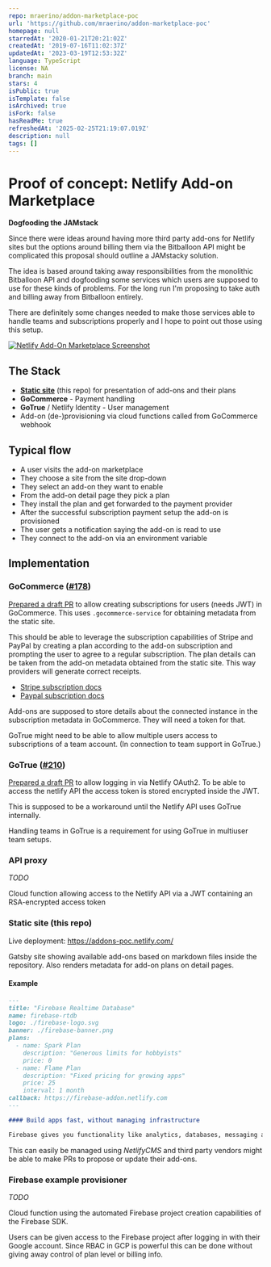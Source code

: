 ```yaml
---
repo: mraerino/addon-marketplace-poc
url: 'https://github.com/mraerino/addon-marketplace-poc'
homepage: null
starredAt: '2020-01-21T20:21:02Z'
createdAt: '2019-07-16T11:02:37Z'
updatedAt: '2023-03-19T12:53:32Z'
language: TypeScript
license: NA
branch: main
stars: 4
isPublic: true
isTemplate: false
isArchived: true
isFork: false
hasReadMe: true
refreshedAt: '2025-02-25T21:19:07.019Z'
description: null
tags: []
---
```


# Proof of concept: Netlify Add-on Marketplace

**Dogfooding the JAMstack**

Since there were ideas around having more third party add-ons for Netlify sites but the options around billing them via the Bitballoon API might be complicated this proposal should outline a JAMstacky solution.

The idea is based around taking away responsibilities from the monolithic Bitballoon API and dogfooding some services which users are supposed to use for these kinds of problems. For the long run I'm proposing to take auth and billing away from Bitballoon entirely.

There are definitely some changes needed to make those services able to handle teams and subscriptions properly and I hope to point out those using this setup.

[![Netlify Add-On Marketplace Screenshot](docs/screenshot.png)](https://addons-poc.netlify.com/)

## The Stack

- [**Static site**](https://addons-poc.netlify.com/) (this repo) for presentation of add-ons and their plans
- **GoCommerce** - Payment handling
- **GoTrue** / Netlify Identity - User management
- Add-on (de-)provisioning via cloud functions called from GoCommerce webhook

## Typical flow

- A user visits the add-on marketplace
- They choose a site from the site drop-down
- They select an add-on they want to enable
- From the add-on detail page they pick a plan
- They install the plan and get forwarded to the payment provider
- After the successful subscription payment setup the add-on is provisioned
- The user gets a notification saying the add-on is read to use
- They connect to the add-on via an environment variable

## Implementation

### GoCommerce ([#178](https://github.com/netlify/gocommerce/pull/178))

[Prepared a draft PR](https://github.com/netlify/gocommerce/pull/178) to allow creating subscriptions for users (needs JWT) in GoCommerce. This uses `.gocommerce-service` for obtaining metadata from the static site.

This should be able to leverage the subscription capabilities of Stripe and PayPal by creating a plan according to the add-on subscription and prompting the user to agree to a regular subscription. The plan details can be taken from the add-on metadata obtained from the static site. This way providers will generate correct receipts.

- [Stripe subscription docs](https://stripe.com/docs/billing/subscriptions/examples)
- [Paypal subscription docs](https://developer.paypal.com/docs/subscriptions/)

Add-ons are supposed to store details about the connected instance in the subscription metadata in GoCommerce. They will need a token for that.

GoTrue might need to be able to allow multiple users access to subscriptions of a team account. (In connection to team support in GoTrue.)

### GoTrue ([#210](https://github.com/netlify/gotrue/pull/210))

[Prepared a draft PR](https://github.com/netlify/gotrue/pull/210) to allow logging in via Netlify OAuth2. To be able to access the netlify API the access token is stored encrypted inside the JWT.

This is supposed to be a workaround until the Netlify API uses GoTrue internally.

Handling teams in GoTrue is a requirement for using GoTrue in multiuser team setups.

### API proxy

*TODO*

Cloud function allowing access to the Netlify API via a JWT containing an RSA-encrypted access token

### Static site (this repo)

Live deployment: https://addons-poc.netlify.com/

Gatsby site showing available add-ons based on markdown files inside the repository. Also renders metadata for add-on plans on detail pages.

#### Example

```markdown
---
title: "Firebase Realtime Database"
name: firebase-rtdb
logo: ./firebase-logo.svg
banner: ./firebase-banner.png
plans:
  - name: Spark Plan
    description: "Generous limits for hobbyists"
    price: 0
  - name: Flame Plan
    description: "Fixed pricing for growing apps"
    price: 25
    interval: 1 month
callback: https://firebase-addon.netlify.com
---

#### Build apps fast, without managing infrastructure

Firebase gives you functionality like analytics, databases, messaging and crash reporting so you can move quickly and focus on your users.
```

This can easily be managed using *NetlifyCMS* and third party vendors might be able to make PRs to propose or update their add-ons.

### Firebase example provisioner

*TODO*

Cloud function using the automated Firebase project creation capabilities of the Firebase SDK.

Users can be given access to the Firebase project after logging in with their Google account. Since RBAC in GCP is powerful this can be done without giving away control of plan level or billing info.
